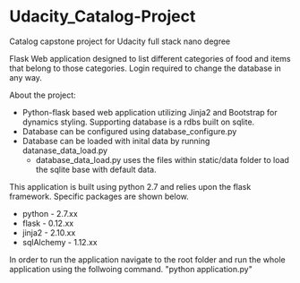 # Udacity_Catalog-Project
Catalog capstone project for Udacity full stack nano degree


Flask Web application designed to list different categories of food and items that belong to those categories. Login required to change the database in any way. 


About the project:
* Python-flask based web application utilizing Jinja2 and Bootstrap for dynamics styling. Supporting database is a rdbs built on sqlite.
* Database can be configured using database_configure.py
* Database can be loaded with inital data by running datanase_data_load.py
  * database_data_load.py uses the files within static/data folder to load the sqlite base with default data.


This application is built using python 2.7 and relies upon the flask framework. Specific packages are shown below.

* python - 2.7.xx
* flask - 0.12.xx
* jinja2 - 2.10.xx
* sqlAlchemy - 1.12.xx

In order to run the application navigate to the root folder and run the whole application using the follwoing command.
"python application.py"